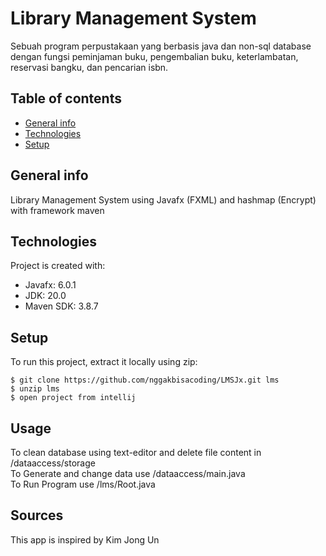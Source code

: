 # Library Management System

Sebuah program perpustakaan yang berbasis java dan non-sql database dengan fungsi peminjaman buku, pengembalian buku, keterlambatan, reservasi bangku, dan pencarian isbn.

## Table of contents
* [General info](#general-info)
* [Technologies](#technologies)
* [Setup](#setup)

## General info
Library Management System using Javafx (FXML) and hashmap (Encrypt) with framework maven
	
## Technologies
Project is created with:
* Javafx: 6.0.1
* JDK: 20.0
* Maven SDK: 3.8.7
	
## Setup
To run this project, extract it locally using zip:

```
$ git clone https://github.com/nggakbisacoding/LMSJx.git lms
$ unzip lms
$ open project from intellij
```

## Usage
To clean database using text-editor and delete file content in /dataaccess/storage<br />
To Generate and change data use /dataaccess/main.java<br />
To Run Program use /lms/Root.java

## Sources
This app is inspired by Kim Jong Un
